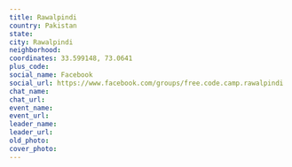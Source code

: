 ```yaml
---
title: Rawalpindi
country: Pakistan
state: 
city: Rawalpindi
neighborhood: 
coordinates: 33.599148, 73.0641
plus_code:
social_name: Facebook
social_url: https://www.facebook.com/groups/free.code.camp.rawalpindi
chat_name:
chat_url:
event_name:
event_url:
leader_name:
leader_url:
old_photo: 
cover_photo:
---
```

